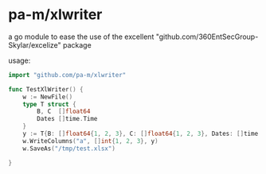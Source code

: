 # pa-m/xlwriter

a go module to ease the use of the excellent "github.com/360EntSecGroup-Skylar/excelize" package

usage:

```go
import "github.com/pa-m/xlwriter"

func TestXlWriter() {
	w := NewFile()
	type T struct {
		B, C  []float64
		Dates []time.Time
	}
	y := T{B: []float64{1, 2, 3}, C: []float64{1, 2, 3}, Dates: []time.Time{time.Now()}}
	w.WriteColumns("a", []int{1, 2, 3}, y)
	w.SaveAs("/tmp/test.xlsx")

}
```
